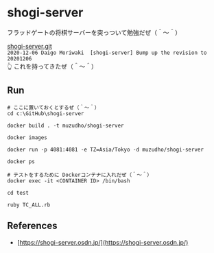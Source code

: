 # shogi-server

フラッドゲートの将棋サーバーを突っついて勉強だぜ（＾～＾）  

[shogi-server.git](http://git.sourceforge.jp/view?p=shogi-server/shogi-server.git;a=summary)  
`2020-12-06	Daigo Moriwaki	[shogi-server] Bump up the revision to 20201206 `  
👆 これを持ってきたぜ（＾～＾）  

## Run

```shell
# ここに置いておくとするぜ（＾～＾）
cd c:\GitHub\shogi-server

docker build . -t muzudho/shogi-server

docker images

docker run -p 4081:4081 -e TZ=Asia/Tokyo -d muzudho/shogi-server

docker ps

# テストをするために Dockerコンテナに入れだぜ（＾～＾）
docker exec -it <CONTAINER ID> /bin/bash

cd test

ruby TC_ALL.rb
```

## References

* [https://shogi-server.osdn.jp/](https://shogi-server.osdn.jp/)
